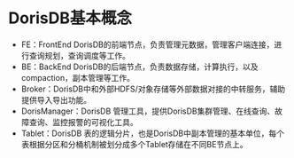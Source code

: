 # DorisDB基本概念

* FE：FrontEnd DorisDB的前端节点，负责管理元数据，管理客户端连接，进行查询规划，查询调度等工作。
* BE：BackEnd DorisDB的后端节点，负责数据存储，计算执行，以及compaction，副本管理等工作。
* Broker：DorisDB中和外部HDFS/对象存储等外部数据对接的中转服务，辅助提供导入导出功能。
* DorisManager：DorisDB 管理工具，提供DorisDB集群管理、在线查询、故障查询、监控报警的可视化工具。
* Tablet：DorisDB 表的逻辑分片，也是DorisDB中副本管理的基本单位，每个表根据分区和分桶机制被划分成多个Tablet存储在不同BE节点上。

